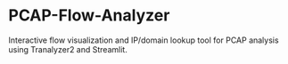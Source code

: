 # PCAP-Flow-Analyzer
Interactive flow visualization and IP/domain lookup tool for PCAP analysis using Tranalyzer2 and Streamlit.

